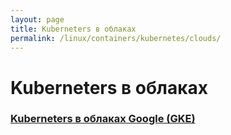 ```yaml
---
layout: page
title: Kuberneters в облаках
permalink: /linux/containers/kubernetes/clouds/
---
```


# Kuberneters в облаках

### [Kuberneters в облаках Google (GKE)](/clouds/google/gke/)